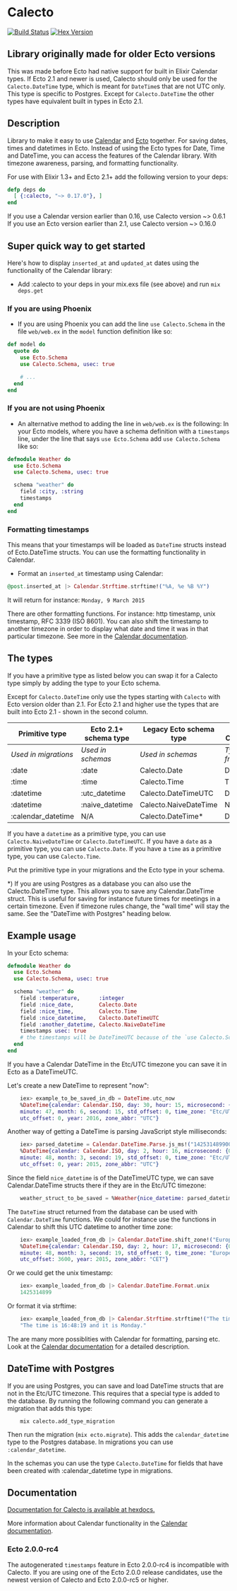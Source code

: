 Calecto
=======

[![Build
Status](https://travis-ci.org/lau/calecto.svg?branch=master)](https://travis-ci.org/lau/calecto)
[![Hex Version](http://img.shields.io/hexpm/v/calecto.svg?style=flat)](https://hex.pm/packages/calecto)


## Library originally made for older Ecto versions

This was made before Ecto had native support for built in Elixir Calendar types.
If Ecto 2.1 and newer is used, Calecto should only be used for the `Calecto.DateTime`
type, which is meant for `DateTime`s that are not UTC only. This type is specific to Postgres.
Except for `Calecto.DateTime` the other types have equivalent built in types in Ecto 2.1.

## Description

Library to make it easy to use [Calendar](https://github.com/lau/calendar) and
[Ecto](https://github.com/elixir-lang/ecto) together.
For saving dates, times and datetimes in Ecto. Instead of using the Ecto
types for Date, Time and DateTime, you can access the features of the Calendar
library. With timezone awareness, parsing, and formatting functionality.

For use with Elixir 1.3+ and Ecto 2.1+ add the following version to your deps:

```elixir
defp deps do
  [ {:calecto, "~> 0.17.0"}, ]
end
```

If you use a Calendar version earlier than 0.16, use Calecto version ~> 0.6.1
If you use an Ecto version earlier than 2.1, use Calecto version ~> 0.16.0

## Super quick way to get started

Here's how to display `inserted_at` and `updated_at` dates using the
functionality of the Calendar library:

- Add :calecto to your deps in your mix.exs file (see above) and run `mix deps.get`

### If you are using Phoenix

- If you are using Phoenix you can add the line `use Calecto.Schema` in the file
`web/web.ex` in the `model` function definition like so:

```elixir
def model do
  quote do
    use Ecto.Schema
    use Calecto.Schema, usec: true

    # ...
  end
end
```

### If you are not using Phoenix

- An alternative method to adding the line in `web/web.ex` is the following:
  In your Ecto models, where you have a schema definition with a `timestamps`
  line, under the line that says `use Ecto.Schema` add `use Calecto.Schema` like so:

```elixir
defmodule Weather do
  use Ecto.Schema
  use Calecto.Schema, usec: true

  schema "weather" do
    field :city, :string
    timestamps
  end
end
```

### Formatting timestamps

This means that your timestamps will be loaded as `DateTime` structs
instead of Ecto.DateTime structs. You can use the formatting functionality
in Calendar.

- Format an `inserted_at` timestamp using Calendar:

```elixir
@post.inserted_at |> Calendar.Strftime.strftime!("%A, %e %B %Y")
```
It will return for instance: `Monday, 9 March 2015`

There are other formatting functions. For instance: http timestamp, unix
timestamp, RFC 3339 (ISO 8601). You can also shift the timestamp to another
timezone in order to display what date and time it was in that particular
timezone. See more in the [Calendar documentation](http://hexdocs.pm/calendar/).

## The types

If you have a primitive type as listed below you can swap it for a Calecto type
simply by adding the type to your Ecto schema.

Except for `Calecto.DateTime` only use the types starting with `Calecto` with Ecto
version older than 2.1. For Ecto 2.1 and higher use the types that are built
into Ecto 2.1 - shown in the second column.

| Primitive type            | Ecto 2.1+ schema type | Legacy Ecto schema type | Equivalent Calendar type |
| ------------------------- | ----------------------| ----------------------- | ------------------------ |
| *Used in migrations*      | *Used in schemas*     | *Used in schemas*       | *Type returned from db*  |
| :date                     | :date                 | Calecto.Date            | Date                     |
| :time                     | :time                 | Calecto.Time            | Time                     |
| :datetime                 | :utc_datetime         | Calecto.DateTimeUTC     | DateTime                 |
| :datetime                 | :naive_datetime       | Calecto.NaiveDateTime   | NaiveDateTime            |
| :calendar_datetime        | N/A                   | Calecto.DateTime*       | DateTime                 |

If you have a `datetime` as a primitive type, you can use `Calecto.NaiveDateTime` or
`Calecto.DateTimeUTC`.
If you have a `date` as a primitive type, you can use `Calecto.Date`.
If you have a `time` as a primitive type, you can use `Calecto.Time`.

Put the primitive type in your migrations and the Ecto type in your schema.

*) If you are using Postgres as a database you can also use the Calecto.DateTime
type. This allows you to save any Calendar.DateTime struct. This is useful for
saving for instance future times for meetings in a certain timezone. Even if
timezone rules change, the "wall time" will stay the same. See the
"DateTime with Postgres" heading below.

## Example usage

In your Ecto schema:

```elixir
defmodule Weather do
  use Ecto.Schema
  use Calecto.Schema, usec: true

  schema "weather" do
    field :temperature,      :integer
    field :nice_date,        Calecto.Date
    field :nice_time,        Calecto.Time
    field :nice_datetime,    Calecto.DateTimeUTC
    field :another_datetime, Calecto.NaiveDateTime
    timestamps usec: true
    # the timestamps will be DateTimeUTC because of the `use Calecto.Schema` line
  end
end
```

If you have a Calendar DateTime in the Etc/UTC timezone
you can save it in Ecto as a DateTimeUTC.

Let's create a new DateTime to represent "now":

```elixir
    iex> example_to_be_saved_in_db = DateTime.utc_now
    %DateTime{calendar: Calendar.ISO, day: 30, hour: 15, microsecond: {46167, 6},
    minute: 47, month: 6, second: 15, std_offset: 0, time_zone: "Etc/UTC",
    utc_offset: 0, year: 2016, zone_abbr: "UTC"}
```

Another way of getting a DateTime is parsing JavaScript style milliseconds:

```elixir
    iex> parsed_datetime = Calendar.DateTime.Parse.js_ms!("1425314899000")
    %DateTime{calendar: Calendar.ISO, day: 2, hour: 16, microsecond: {0, 3},
    minute: 48, month: 3, second: 19, std_offset: 0, time_zone: "Etc/UTC",
    utc_offset: 0, year: 2015, zone_abbr: "UTC"}
```

Since the field `nice_datetime` is of the DateTimeUTC type, we can save
Calendar.DateTime structs there if they are in the Etc/UTC timezone:

```elixir
    weather_struct_to_be_saved = %Weather{nice_datetime: parsed_datetime}
```

The `DateTime` struct returned from the database can be used with
`Calendar.DateTime` functions. We could for instance use the functions in
Calendar to shift this UTC datetime to another time zone:

```elixir
    iex> example_loaded_from_db |> Calendar.DateTime.shift_zone!("Europe/Copenhagen")
    %DateTime{calendar: Calendar.ISO, day: 2, hour: 17, microsecond: {0, 3},
    minute: 48, month: 3, second: 19, std_offset: 0, time_zone: "Europe/Copenhagen",
    utc_offset: 3600, year: 2015, zone_abbr: "CET"}
```

Or we could get the unix timestamp:

```elixir
    iex> example_loaded_from_db |> Calendar.DateTime.Format.unix
    1425314899
```

Or format it via strftime:

```elixir
    iex> example_loaded_from_db |> Calendar.Strftime.strftime!("The time is %T and it is %A.")
    "The time is 16:48:19 and it is Monday."
```

The are many more possiblities with Calendar for formatting, parsing etc. Look
at the [Calendar documentation](http://hexdocs.pm/calendar/) for a detailed description.

## DateTime with Postgres

If you are using Postgres, you can save and load DateTime structs that are not
in the Etc/UTC timezone. This requires that a special type is added to the
database. By running the following command you can generate a migration that
adds this type:

```
    mix calecto.add_type_migration
```

Then run the migration (`mix ecto.migrate`). This adds the `calendar_datetime`
type to the Postgres database. In migrations you can use `:calendar_datetime`.

In the schemas you can use the type `Calecto.DateTime` for fields that have
been created with :calendar_datetime type in migrations.

## Documentation

[Documentation for Calecto is available at hexdocs.](http://hexdocs.pm/calecto/)

More information about Calendar functionality in the [Calendar documentation](http://hexdocs.pm/calendar/).

### Ecto 2.0.0-rc4

The autogenerated `timestamps` feature in Ecto 2.0.0-rc4 is incompatible with Calecto.
If you are using one of the Ecto 2.0.0 release candidates, use the newest version of
Calecto and Ecto 2.0.0-rc5 or higher.
